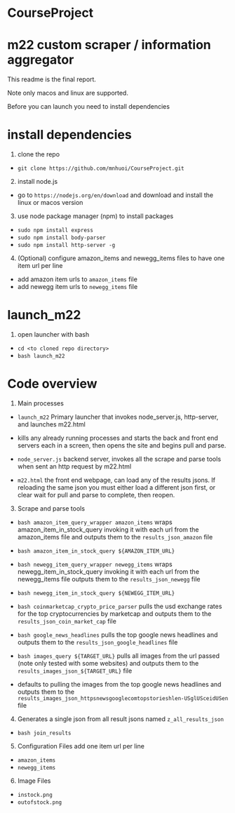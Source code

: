 # CourseProject

# m22 custom scraper / information aggregator

This readme is the final report.

Note only macos and linux are supported.

Before you can launch you need to install dependencies

# install dependencies

1. clone the repo 
- `git clone https://github.com/mnhuoi/CourseProject.git`

2. install node.js
- go to `https://nodejs.org/en/download` and download and install the linux or macos version

3. use node package manager (npm) to install packages
- `sudo npm install express`
- `sudo npm install body-parser`
- `sudo npm install http-server -g`

4. (Optional) configure amazon_items and newegg_items files to have one item url per line
- add amazon item urls to `amazon_items` file
- add newegg item urls to `newegg_items` file

# launch_m22

1. open launcher with bash
- `cd <to cloned repo directory>`
- `bash launch_m22`

# Code overview

1. Main processes
- `launch_m22` Primary launcher that invokes node_server.js, http-server, and launches m22.html
- kills any already running processes and starts the back and front end servers each in a screen, then opens the site and begins pull and parse.

- `node_server.js` backend server, invokes all the scrape and parse tools when sent an http request by m22.html

- `m22.html` the front end webpage, can load any of the results jsons. If reloading the same json you must either load a different json first, or clear wait for pull and parse to complete, then reopen.

3. Scrape and parse tools
- `bash amazon_item_query_wrapper amazon_items` wraps amazon_item_in_stock_query invoking it with each url from the amazon_items file and outputs them to the `results_json_amazon` file
- `bash amazon_item_in_stock_query ${AMAZON_ITEM_URL}`	

- `bash newegg_item_query_wrapper newegg_items` wraps newegg_item_in_stock_query invoking it with each url from the newegg_items file outputs them to the `results_json_newegg` file
- `bash newegg_item_in_stock_query ${NEWEGG_ITEM_URL}`		

- `bash coinmarketcap_crypto_price_parser` pulls the usd exchange rates for the top cryptocurrencies by marketcap and outputs them to the `results_json_coin_market_cap` file
			
- `bash google_news_headlines` pulls the top google news headlines and outputs them to the `results_json_google_headlines` file
			
- `bash images_query ${TARGET_URL}` pulls all images from the url passed (note only tested with some websites) and outputs them to the `results_images_json_${TARGET_URL}` file
- defaults to pulling the images from the top google news headlines and outputs them to the `results_images_json_httpsnewsgooglecomtopstorieshlen-USglUSceidUSen` file
	
4. Generates a single json from all result jsons named `z_all_results_json`
- `bash join_results`

5. Configuration Files add one item url per line
- `amazon_items`
- `newegg_items`

6. Image Files
- `instock.png`				
- `outofstock.png`